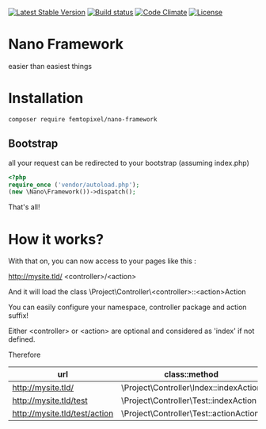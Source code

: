 [![Latest Stable Version](https://poser.pugx.org/femtopixel/nano-framework/v/stable)](https://packagist.org/packages/femtopixel/nano-framework) 
[![Build status](https://travis-ci.org/femtopixel/nano-framework.svg)](https://travis-ci.org/femtopixel/nano-framework)
[![Code Climate](https://codeclimate.com/github/femtopixel/nano-framework/badges/gpa.svg)](https://codeclimate.com/github/femtopixel/nano-framework)
[![License](https://poser.pugx.org/femtopixel/nano-framework/license)](https://packagist.org/packages/femtopixel/nano-framework)

# Nano Framework
easier than easiest things

# Installation

```
composer require femtopixel/nano-framework
```

## Bootstrap

all your request can be redirected to your bootstrap (assuming index.php)

```php
<?php
require_once ('vendor/autoload.php');
(new \Nano\Framework())->dispatch();
```

That's all!

# How it works?

With that on, you can now access to your pages like this :

http://mysite.tld/ \<controller>/\<action>

And it will load the class \Project\Controller\\\<controller>::\<action>Action

You can easily configure your namespace, controller package and action suffix!

Either \<controller> or \<action> are optional and considered as 'index' if not defined.

Therefore

url | class::method
--- | -------------
http://mysite.tld/ | \Project\Controller\Index::indexAction
http://mysite.tld/test | \Project\Controller\Test::indexAction
http://mysite.tld/test/action | \Project\Controller\Test::actionAction
